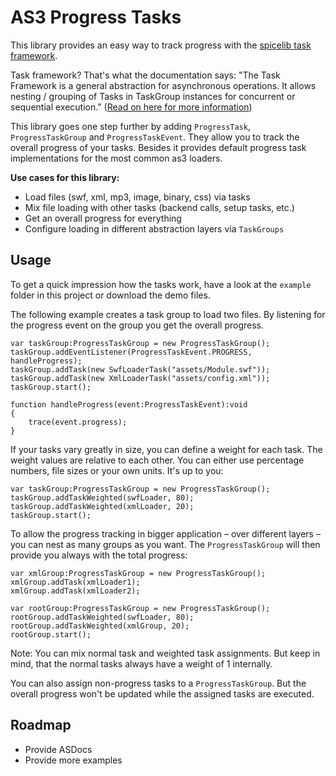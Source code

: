 AS3 Progress Tasks
==================

This library provides an easy way to track progress with the [spicelib task framework](http://www.spicefactory.org/parsley/docs/2.3/manual/task.php). 

Task framework? That's what the documentation says: "The Task Framework is a general abstraction for asynchronous operations. It allows nesting / grouping of Tasks in TaskGroup instances for concurrent or sequential execution." ([Read on here for more information](http://www.spicefactory.org/parsley/docs/2.3/manual/task.php))

This library goes one step further by adding `ProgressTask`, `ProgressTaskGroup` and `ProgressTaskEvent`. They allow you to track the overall progress of your tasks. Besides it provides default progress task implementations for the most common as3 loaders.

**Use cases for this library:**

- Load files (swf, xml, mp3, image, binary, css) via tasks
- Mix file loading with other tasks (backend calls, setup tasks, etc.)
- Get an overall progress for everything
- Configure loading in different abstraction layers via `TaskGroups`

Usage
-----

To get a quick impression how the tasks work, have a look at the `example` folder in this project or download the demo files.

The following example creates a task group to load two files. By listening for the progress event on the group you get the overall progress.

	var taskGroup:ProgressTaskGroup = new ProgressTaskGroup();
	taskGroup.addEventListener(ProgressTaskEvent.PROGRESS, handleProgress);
	taskGroup.addTask(new SwfLoaderTask("assets/Module.swf"));
	taskGroup.addTask(new XmlLoaderTask("assets/config.xml"));
	taskGroup.start();
	
	function handleProgress(event:ProgressTaskEvent):void
	{
		trace(event.progress);
	}

If your tasks vary greatly in size, you can define a weight for each task. The weight values are relative to each other. You can either use percentage numbers, file sizes or your own units. It's up to you:

	var taskGroup:ProgressTaskGroup = new ProgressTaskGroup();
	taskGroup.addTaskWeighted(swfLoader, 80);
	taskGroup.addTaskWeighted(xmlLoader, 20);
	taskGroup.start();

To allow the progress tracking in bigger application – over different layers – you can nest as many groups as you want. The `ProgressTaskGroup` will then provide you always with the total progress:

	var xmlGroup:ProgressTaskGroup = new ProgressTaskGroup();
	xmlGroup.addTask(xmlLoader1);
	xmlGroup.addTask(xmlLoader2);
	
	var rootGroup:ProgressTaskGroup = new ProgressTaskGroup();
	rootGroup.addTaskWeighted(swfLoader, 80);
	rootGroup.addTaskWeighted(xmlGroup, 20);
	rootGroup.start();

Note: You can mix normal task and weighted task assignments. But keep in mind, that the normal tasks always have a weight of 1 internally. 

You can also assign non-progress tasks to a `ProgressTaskGroup`. But the overall progress won't be updated while the assigned tasks are executed.

Roadmap
-------

- Provide ASDocs
- Provide more examples
